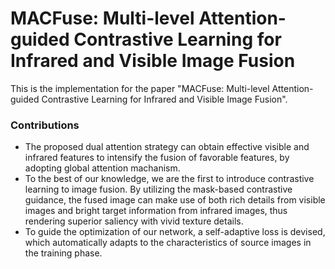 # MACFuse:  Multi-level Attention-guided Contrastive Learning for Infrared and Visible Image Fusion
This is the implementation for the paper "MACFuse:  Multi-level Attention-guided Contrastive Learning for Infrared and Visible Image Fusion".

### Contributions

- The proposed dual attention strategy can obtain effective visible and infrared features to intensify the fusion of  favorable features, by adopting global attention machanism. 
-  To the best of our knowledge, we are the first to introduce contrastive learning to image fusion. By utilizing  the mask-based contrastive guidance, the fused image can make use of both rich details from visible images and bright target information from infrared images, thus rendering superior saliency with vivid texture details.
- To guide the optimization of our network, a self-adaptive loss is devised, which automatically adapts to the characteristics of source  images in the training phase. 

